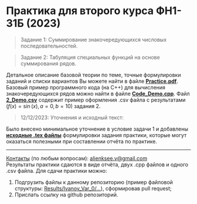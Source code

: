 # Практика для второго курса ФН1-31Б (2023)
> Задание 1: Суммирование знакочередующихся числовых последовательностей.

> Задание 2: Табуляция специальных функций на основе суммирования рядов.

Детальное описание базовой теории по теме, точные формулировки заданий и списки вариантов Вы можете найти в файле [**Practice.pdf**](Practice.pdf).
Базовый пример программного кода (на С++) для вычисления знакочередующихся рядов можно найти в файле [**Code_Demo.cpp**](Code_Demo.cpp). 
Файл [**2_Demo.csv**](2_Demo.csv) содержит пример оформления .csv файла с результатами ($f(x)=\sin(x), a=0, b=10$) задания 2.

> 12/12/2023: Уточнения и исходный текст:

Было внесено минимальное уточнение в условие задачи 1 и добавлены [**исходные .tex файлы**](Practice_Tex/Comments.md) формулировки задания практики, которые могут оказаться полезными при составлении отчёта по практике.

---

<ins>Контакты</ins> (по любым вопросам): alienksee.v@gmail.com  
Результаты практики сдаются в виде отчёта, двух .cpp файлов и одного .csv файла. Для сдачи практики можно:
1. Подгрузить файлы к данному репозиторию (пример файловой структуры: [Results/Ivanov_Var_0/...](Results/Comments.md)), сформировав pull request;
2. Прислать ссылку на github репозиторий.
